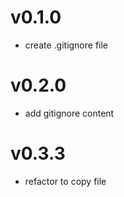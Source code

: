 # v0.1.0
- create .gitignore file

# v0.2.0
- add gitignore content

# v0.3.3
- refactor to copy file